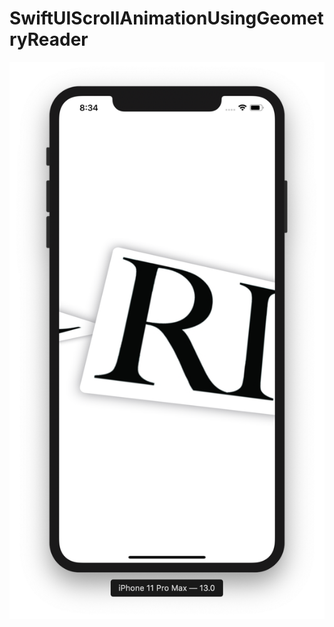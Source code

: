# SwiftUIScrollAnimationUsingGeometryReader
![alt_text](https://github.com/ram4ik/SwiftUIScrollAnimationUsingGeometryReader/blob/master/SwiftUIScrollAnimationUsingGeometryReader/Assets.xcassets/s1.imageset/s1.png)
